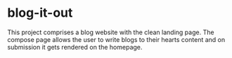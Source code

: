 # blog-it-out

This project comprises a blog website with the clean landing page. The compose page allows the user to write blogs to their hearts content and on submission it gets rendered on the homepage.
